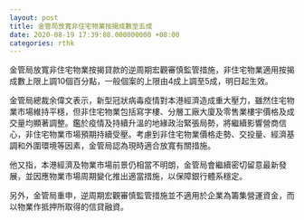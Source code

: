 ```yaml
---
layout: post
title: 金管局放寬非住宅物業按揭成數至五成
date: 2020-08-19 17:39:08.000000000 +08:00
categories: rthk
---
```


金管局放寬非住宅物業按揭貸款的逆周期宏觀審慎監管措施，非住宅物業適用按揭成數上限上調10個百分點，一般個案的上限由4成上調至5成，明日起生效。

金管局總裁余偉文表示，新型冠狀病毒疫情對本港經濟造成重大壓力，雖然住宅物業市場維持平穩，但非住宅物業包括寫字樓、分層工廠大廈及零售業樓宇價格及成交量均顯著調整。鑑於疫情及持續升溫的地緣政治緊張局勢，將繼續影響營商信心，非住宅物業市場預期持續受壓。考慮到非住宅物業價格走勢、交投量、經濟基調和外圍環境等因素，金管局認為現時適合放寬有關措施。

他又指，本港經濟及物業市場前景仍相當不明朗，金管局會繼續密切留意最新發展，並因應物業市場周期變化推出適當措施，以保障銀行體系穩定。

另外，金管局重申，逆周期宏觀審慎監管措施並不適用於企業為籌集營運資金，而以物業作抵押所取得的信貸融資。
